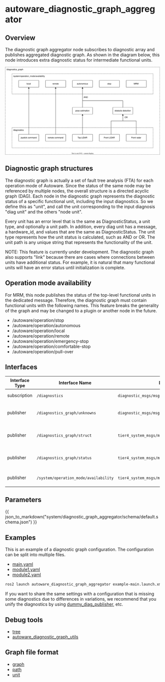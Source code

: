 # autoware_diagnostic_graph_aggregator

## Overview

The diagnostic graph aggregator node subscribes to diagnostic array and publishes aggregated diagnostic graph.
As shown in the diagram below, this node introduces extra diagnostic status for intermediate functional units.

![overview](./doc/overview.drawio.svg)

## Diagnostic graph structures

The diagnostic graph is actually a set of fault tree analysis (FTA) for each operation mode of Autoware.
Since the status of the same node may be referenced by multiple nodes, the overall structure is a directed acyclic graph (DAG).
Each node in the diagnostic graph represents the diagnostic status of a specific functional unit, including the input diagnostics.
So we define this as "unit", and call the unit corresponding to the input diagnosis "diag unit" and the others "node unit".

Every unit has an error level that is the same as DiagnosticStatus, a unit type, and optionally a unit path.
In addition, every diag unit has a message, a hardware_id, and values that are the same as DiagnosticStatus.
The unit type represents how the unit status is calculated, such as AND or OR.
The unit path is any unique string that represents the functionality of the unit.

NOTE: This feature is currently under development.
The diagnostic graph also supports "link" because there are cases where connections between units have additional status.
For example, it is natural that many functional units will have an error status until initialization is complete.

## Operation mode availability

For MRM, this node publishes the status of the top-level functional units in the dedicated message.
Therefore, the diagnostic graph must contain functional units with the following names.
This feature breaks the generality of the graph and may be changed to a plugin or another node in the future.

- /autoware/operation/stop
- /autoware/operation/autonomous
- /autoware/operation/local
- /autoware/operation/remote
- /autoware/operation/emergency-stop
- /autoware/operation/comfortable-stop
- /autoware/operation/pull-over

## Interfaces

| Interface Type | Interface Name                        | Data Type                                         | Description                        |
| -------------- | ------------------------------------- | ------------------------------------------------- | ---------------------------------- |
| subscription   | `/diagnostics`                        | `diagnostic_msgs/msg/DiagnosticArray`             | Diagnostics input.                 |
| publisher      | `/diagnostics_graph/unknowns`         | `diagnostic_msgs/msg/DiagnosticArray`             | Diagnostics not included in graph. |
| publisher      | `/diagnostics_graph/struct`           | `tier4_system_msgs/msg/DiagGraphStruct`           | Diagnostic graph (static part).    |
| publisher      | `/diagnostics_graph/status`           | `tier4_system_msgs/msg/DiagGraphStatus`           | Diagnostic graph (dynamic part).   |
| publisher      | `/system/operation_mode/availability` | `tier4_system_msgs/msg/OperationModeAvailability` | Operation mode availability.       |

## Parameters
{{ json_to_markdown("system/diagnostic_graph_aggregator/schema/default.schema.json") }}

## Examples

This is an example of a diagnostic graph configuration. The configuration can be split into multiple files.

- [main.yaml](./example/graph/main.yaml)
- [module1.yaml](./example/graph/module1.yaml)
- [module2.yaml](./example/graph/module2.yaml)

```bash
ros2 launch autoware_diagnostic_graph_aggregator example-main.launch.xml
```

If you want to share the same settings with a configuration that is missing some diagnostics due to differences in variations, we recommend that you unify the diagnostics by using [dummy_diag_publisher](../autoware_dummy_diag_publisher/README.md), etc.

## Debug tools

- [tree](./doc/tool/tree.md)
- [autoware_diagnostic_graph_utils](../autoware_diagnostic_graph_utils/README.md)

## Graph file format

- [graph](./doc/format/graph.md)
- [path](./doc/format/path.md)
- [unit](./doc/format/unit.md)
